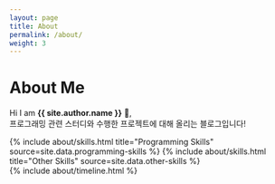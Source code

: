 ```yaml
---
layout: page
title: About
permalink: /about/
weight: 3
---
```


# **About Me**

Hi I am **{{ site.author.name }}** :wave:,<br>
프로그래밍 관련 스터디와 수행한 프로젝트에 대해 올리는 블로그입니다!

<div class="row">
{% include about/skills.html title="Programming Skills" source=site.data.programming-skills %}
{% include about/skills.html title="Other Skills" source=site.data.other-skills %}
</div>

<div class="row">
{% include about/timeline.html %}
</div>